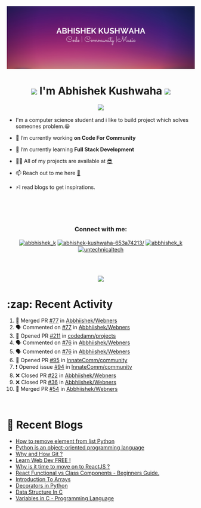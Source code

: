 <img src="./profileheader.png">

<h1 align="center"> <img src="https://c.tenor.com/HO7EBVsu04oAAAAi/pikachu-pokemon.gif" width="50"> I'm Abhishek Kushwaha <img src="https://cdn.discordapp.com/emojis/852778687958482944.gif?v=1" width="50"></h1>
<p align="center">
  <img src="https://readme-typing-svg.herokuapp.com?color=00FFFF&width=380&height=45&lines=UG+at+JIS+UNIVERSITY;GDSC+Lead+22;Discord+Bot+Developer;Full+Stack+Developer;Open-Source+Enthusiast;Nice+To+Meet+You+...;&center=true">
  </p>





- I'm a computer science student and i like to build project which solves someones problem.😀

- 🔭 I’m currently working **on Code For Community**

- 🌱 I’m currently learning **Full Stack Development**

- 👨‍💻 All of my projects are available at [😎](https://github.com/Abbhiishek)

- 📫 Reach out to me here **[📧](abhishekkushwaha1479@gmail.com)**

- ⚡I read blogs to get inspirations.

<br>
<br>
<br>

<h3  align="center">Connect with me:</h3>
<p  align="center">
<a href="https://twitter.com/abbhishek_k" target="blank"><img align="center" src="https://raw.githubusercontent.com/rahuldkjain/github-profile-readme-generator/master/src/images/icons/Social/twitter.svg" alt="abbhishek_k" height="30" width="40" /></a>
<a href="https://linkedin.com/in/abhishek-kushwaha-653a74213/" target="blank"><img align="center" src="https://raw.githubusercontent.com/rahuldkjain/github-profile-readme-generator/master/src/images/icons/Social/linked-in-alt.svg" alt="abhishek-kushwaha-653a74213/" height="30" width="40" /></a>
<a href="https://instagram.com/abbhishek_k" target="blank"><img align="center" src="https://raw.githubusercontent.com/rahuldkjain/github-profile-readme-generator/master/src/images/icons/Social/instagram.svg" alt="abbhishek_k" height="30" width="40" /></a>
<a href="https://www.youtube.com/c/UCDV_cwac9byivL5hvpU9mHQ" target="blank"><img align="center" src="https://raw.githubusercontent.com/rahuldkjain/github-profile-readme-generator/master/src/images/icons/Social/youtube.svg" alt="untechnicaltech" height="30" width="40" /></a>

</p>
<br>
<br>
<p align="center">

<img src="https://www.holopin.io/api/user/board?user=abbhiishek" >
<h1>:zap: Recent Activity</h1>

<!--START_SECTION:activity-->
1. 🎉 Merged PR [#77](https://github.com/Abbhiishek/Webners/pull/77) in [Abbhiishek/Webners](https://github.com/Abbhiishek/Webners)
2. 🗣 Commented on [#77](https://github.com/Abbhiishek/Webners/issues/77) in [Abbhiishek/Webners](https://github.com/Abbhiishek/Webners)
3. 💪 Opened PR [#211](https://github.com/codedamn/projects/pull/211) in [codedamn/projects](https://github.com/codedamn/projects)
4. 🗣 Commented on [#76](https://github.com/Abbhiishek/Webners/issues/76) in [Abbhiishek/Webners](https://github.com/Abbhiishek/Webners)
5. 🗣 Commented on [#76](https://github.com/Abbhiishek/Webners/issues/76) in [Abbhiishek/Webners](https://github.com/Abbhiishek/Webners)
6. 💪 Opened PR [#95](https://github.com/InnateComm/community/pull/95) in [InnateComm/community](https://github.com/InnateComm/community)
7. ❗️ Opened issue [#94](https://github.com/InnateComm/community/issues/94) in [InnateComm/community](https://github.com/InnateComm/community)
8. ❌ Closed PR [#22](https://github.com/Abbhiishek/Webners/pull/22) in [Abbhiishek/Webners](https://github.com/Abbhiishek/Webners)
9. ❌ Closed PR [#36](https://github.com/Abbhiishek/Webners/pull/36) in [Abbhiishek/Webners](https://github.com/Abbhiishek/Webners)
10. 🎉 Merged PR [#54](https://github.com/Abbhiishek/Webners/pull/54) in [Abbhiishek/Webners](https://github.com/Abbhiishek/Webners)
<!--END_SECTION:activity-->
</p>
<br>

<h1>📰 Recent Blogs</h1>

<!-- BLOG-POST-LIST:START -->
- [How to remove element from list Python](https://dev.to/abbhiishek/how-to-remove-element-from-list-python-22d6)
- [Python is an object-oriented programming language](https://dev.to/abbhiishek/python-an-object-oriented-programming-language-2ob8)
- [Why and How Git ?](https://dev.to/abbhiishek/why-and-how-git--25cl)
- [Learn Web Dev FREE !](https://dev.to/abbhiishek/learn-web-dev-free--2pl9)
- [Why is it time to move on to ReactJS ?](https://dev.to/abbhiishek/why-is-it-time-to-move-on-to-reactjs--4na1)
- [React Functional vs Class Components - Beginners Guide.](https://dev.to/abbhiishek/react-functional-vs-class-components-beginners-guide-4ca3)
- [Introduction To Arrays](https://dev.to/abbhiishek/introduction-to-arrays-4d59)
- [Decorators in Python](https://dev.to/abbhiishek/decorators-in-python-cm7)
- [Data Structure In C](https://dev.to/abbhiishek/data-structure-in-c-126l)
- [Variables in C - Programming Language](https://dev.to/abbhiishek/variables-in-c-programming-language-54m9)
<!-- BLOG-POST-LIST:END -->
  
